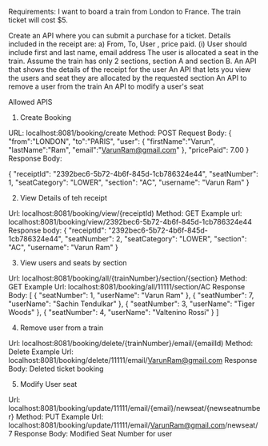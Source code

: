 Requirements:
I want to board a train from London to France. The train ticket will cost $5.

Create an API where you can submit a purchase for a ticket. Details included in the receipt are:
a) From, To, User , price paid.
(i) User should include first and last name, email address
The user is allocated a seat in the train. Assume the train has only 2 sections, section A and section B.
An API that shows the details of the receipt for the user
An API that lets you view the users and seat they are allocated by the requested section
An API to remove a user from the train
An API to modify a user's seat



Allowed APIS

1) Create Booking

URL: localhost:8081/booking/create
Method: POST
Request Body: 
{
"from":"LONDON",
"to":"PARIS",
"user": {
    "firstName":"Varun",
    "lastName":"Ram",
    "email":"VarunRam@gmail.com"
},
"pricePaid": 7.00
}
Response Body: 

{
    "receiptId": "2392bec6-5b72-4b6f-845d-1cb786324e44",
    "seatNumber": 1,
    "seatCategory": "LOWER",
    "section": "AC",
    "username": "Varun Ram"
}


2) View Details of teh receipt

Url: localhost:8081/booking/view/{receiptId)
Method: GET
Example url: localhost:8081/booking/view/2392bec6-5b72-4b6f-845d-1cb786324e44
Response body:
{
    "receiptId": "2392bec6-5b72-4b6f-845d-1cb786324e44",
    "seatNumber": 2,
    "seatCategory": "LOWER",
    "section": "AC",
    "username": "Varun Ram"
}


3) View users and seats by section

Url: localhost:8081/booking/all/{trainNumber}/section/{section}
Method: GET
Example Url: localhost:8081/booking/all/11111/section/AC
Response Body:
[
    {
        "seatNumber": 1,
        "userName": "Varun Ram"
    },
    {
        "seatNumber": 7,
        "userName": "Sachin Tendulkar"
    },
    {
        "seatNumber": 3,
        "userName": "Tiger Woods"
    },
    {
        "seatNumber": 4,
        "userName": "Valtenino Rossi"
    }
]


4) Remove user from a train

Url: localhost:8081/booking/delete/{trainNumber}/email/{emailId)
Method: Delete
Example Url: localhost:8081/booking/delete/11111/email/VarunRam@gmail.com
Response Body: Deleted ticket booking

5) Modify User seat 

Url: localhost:8081/booking/update/11111/email/{email}/newseat/{newseatnumber}
Method: PUT
Example Url: localhost:8081/booking/update/11111/email/VarunRam@gmail.com/newseat/7
Response Body: Modified Seat Number for user
